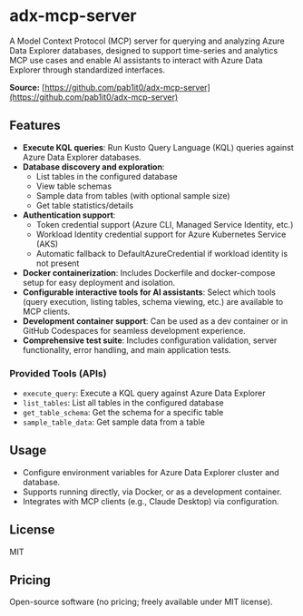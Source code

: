 # adx-mcp-server

A Model Context Protocol (MCP) server for querying and analyzing Azure Data Explorer databases, designed to support time-series and analytics MCP use cases and enable AI assistants to interact with Azure Data Explorer through standardized interfaces.

**Source:** [https://github.com/pab1it0/adx-mcp-server](https://github.com/pab1it0/adx-mcp-server)

## Features
- **Execute KQL queries**: Run Kusto Query Language (KQL) queries against Azure Data Explorer databases.
- **Database discovery and exploration**:
  - List tables in the configured database
  - View table schemas
  - Sample data from tables (with optional sample size)
  - Get table statistics/details
- **Authentication support**:
  - Token credential support (Azure CLI, Managed Service Identity, etc.)
  - Workload Identity credential support for Azure Kubernetes Service (AKS)
  - Automatic fallback to DefaultAzureCredential if workload identity is not present
- **Docker containerization**: Includes Dockerfile and docker-compose setup for easy deployment and isolation.
- **Configurable interactive tools for AI assistants**: Select which tools (query execution, listing tables, schema viewing, etc.) are available to MCP clients.
- **Development container support**: Can be used as a dev container or in GitHub Codespaces for seamless development experience.
- **Comprehensive test suite**: Includes configuration validation, server functionality, error handling, and main application tests.

### Provided Tools (APIs)
- `execute_query`: Execute a KQL query against Azure Data Explorer
- `list_tables`: List all tables in the configured database
- `get_table_schema`: Get the schema for a specific table
- `sample_table_data`: Get sample data from a table

## Usage
- Configure environment variables for Azure Data Explorer cluster and database.
- Supports running directly, via Docker, or as a development container.
- Integrates with MCP clients (e.g., Claude Desktop) via configuration.

## License
MIT

## Pricing
Open-source software (no pricing; freely available under MIT license).
